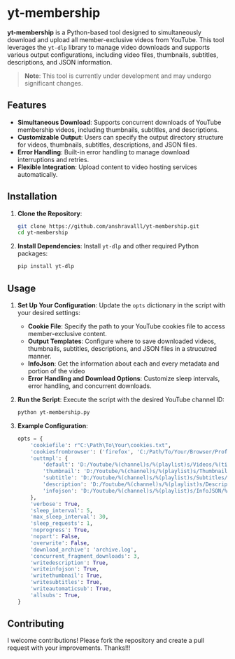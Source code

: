 # yt-membership

**yt-membership** is a Python-based tool designed to simultaneously download and upload all member-exclusive videos from YouTube. This tool leverages the `yt-dlp` library to manage video downloads and supports various output configurations, including video files, thumbnails, subtitles, descriptions, and JSON information.

> **Note**: This tool is currently under development and may undergo significant changes.

## Features

- **Simultaneous Download**: Supports concurrent downloads of YouTube membership videos, including thumbnails, subtitles, and descriptions.
- **Customizable Output**: Users can specify the output directory structure for videos, thumbnails, subtitles, descriptions, and JSON files.
- **Error Handling**: Built-in error handling to manage download interruptions and retries.
- **Flexible Integration**: Upload content to video hosting services automatically.

## Installation

1. **Clone the Repository**:
   ```bash
   git clone https://github.com/anshravalll/yt-membership.git
   cd yt-membership
   ```

2. **Install Dependencies**:
   Install `yt-dlp` and other required Python packages:
   ```bash
   pip install yt-dlp
   ```

## Usage

1. **Set Up Your Configuration**:
   Update the `opts` dictionary in the script with your desired settings:
   - **Cookie File**: Specify the path to your YouTube cookies file to access member-exclusive content.
   - **Output Templates**: Configure where to save downloaded videos, thumbnails, subtitles, descriptions, and JSON files in a strucutred manner.
   - **InfoJson**: Get the information about each and every metadata and portion of the video
   - **Error Handling and Download Options**: Customize sleep intervals, error handling, and concurrent downloads.

2. **Run the Script**:
   Execute the script with the desired YouTube channel ID:
   ```bash
   python yt-membership.py
   ```

3. **Example Configuration**:
   ```python
   opts = {
       'cookiefile': r"C:\Path\To\Your\cookies.txt",
       'cookiesfrombrowser': ('firefox', 'C:/Path/To/Your/Browser/Profile'),
       'outtmpl': {
           'default': 'D:/Youtube/%(channel)s/%(playlist)s/Videos/%(title)s.%(ext)s',
           'thumbnail': 'D:/Youtube/%(channel)s/%(playlist)s/Thumbnails/%(title)s.%(ext)s',
           'subtitle': 'D:/Youtube/%(channel)s/%(playlist)s/Subtitles/%(title)s.%(ext)s',
           'description': 'D:/Youtube/%(channel)s/%(playlist)s/Description/%(title)s.%(ext)s',
           'infojson': 'D:/Youtube/%(channel)s/%(playlist)s/InfoJSON/%(title)s.%(ext)s',
       },
       'verbose': True,
       'sleep_interval': 5,
       'max_sleep_interval': 30,
       'sleep_requests': 1,
       'noprogress': True,
       'nopart': False,
       'overwrite': False,
       'download_archive': 'archive.log',
       'concurrent_fragment_downloads': 3,
       'writedescription': True,
       'writeinfojson': True,
       'writethumbnail': True,
       'writesubtitles': True,
       'writeautomaticsub': True,
       'allsubs': True,
   }
   ```

## Contributing

I welcome contributions! Please fork the repository and create a pull request with your improvements. Thanks!!!




